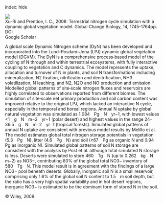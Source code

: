index: hide

<div class="Citation">
    <div class="Citation-thumb CitationThumb-linked"  data-href="https://doi.org/10.1111/j.1365-2486.2008.01625.x">
      <img src="https://static.claimspace.cloud/climate-study-static/refs/thumbs/6/XuRi_and_Prentice_2008-thumb.png" />
    </div>

  <div class="Citation-body">
    <div class="Citation-text">Xu-Ri and Prentice, I. C., 2008: Terrestrial nitrogen cycle simulation with a dynamic global vegetation model. <span class="Article-journal">Global Change Biology, </span><span class="Article-volume">14, </span>1745-1764pp.</div>
    <div class="Citation-links">
      <div class="CitationLink" data-href="https://doi.org/10.1111/j.1365-2486.2008.01625.x">
        <div class="CitationLink-icon CitationLink-Doi"></div>
        <div class="CitationLink-text">DOI</div>
      </div>
      <div class="CitationLink" data-href="https://scholar.google.com/scholar?q=10.1111/j.1365-2486.2008.01625.x">
        <div class="CitationLink-icon CitationLink-Scholar"></div>
        <div class="CitationLink-text">Google Scholar</div>
      </div>
    </div>
  </div>
</div>

A global scale Dynamic Nitrogen scheme (DyN) has been developed and incorporated into the Lund–Posdam–Jena (LPJ) dynamic global vegetation model (DGVM). The DyN is a comprehensive process‐based model of the cycling of N through and within terrestrial ecosystems, with fully interactive coupling to vegetation and C dynamics. The model represents the uptake, allocation and turnover of N in plants, and soil N transformations including mineralization, N2 fixation, nitrification and denitrification, NH3 volatilization, N leaching, and N2, N2O and NO production and emission. Modelled global patterns of site‐scale nitrogen fluxes and reservoirs are highly correlated to observations reported from different biomes. The simulation of site‐scale net primary production and soil carbon content was improved relative to the original LPJ, which lacked an interactive N cycle, especially in the temporal and boreal regions. Annual N uptake by global natural vegetation was simulated as 1.084 Pg N yr−1, with lowest values <1 g N m−2 yr−1 (polar desert) and highest values in the range 24–36.5 g N m−2 yr−1 (tropical forests). Simulated global patterns of annual N uptake are consistent with previous model results by Melillo et al. The model estimates global total nitrogen storage potentials in vegetation (5.3 Pg N), litter (4.6 Pg N) and soil (≥67 Pg as organic N and 0.94 Pg as inorganic N). Simulated global patterns of soil N storage are consistent with the analysis by Post et al. although total simulated N storage is less. Deserts were simulated to store 460 Tg N (up to 0.262 kg N m−2) as NO3−, contributing 80% of the global total NO3− inventory of 580 Tg N. This model result is in agreement with the findings of a large NO3− pool beneath deserts. Globally, inorganic soil N is a small reservoir, comprising only 1.6% of the global soil N content to 1.5 m soil depth, but the ratio has a very high spatial variability and in hot desert regions, inorganic NO3− is estimated to be the dominant form of stored N in the soil.

<div class="Citation-copy">
&copy; Wiley, 2008
</div>